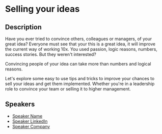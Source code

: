 # Selling your ideas

## Description

Have you ever tried to convince others, colleagues or managers, of your great idea? Everyone must see that your this is a great idea, it will improve the current way of working 10x. You used passion, logic reasons, numbers, success stories. But they weren't interested?

Convincing people of your idea can take more than numbers and logical reasons. 

Let's explore some easy to use tips and tricks to improve your chances to sell your ideas and get them implemented. Whether you're in a leadership role to convince your team or selling it to higher management.

## Speakers

- [Speaker Name](https://x.com/speaker_x_handle)
- [Speaker LinkedIn](https://linkedin.com/in/speaker_linkedin_handle)
- [Speaker Company](https://speaker_company_url)
